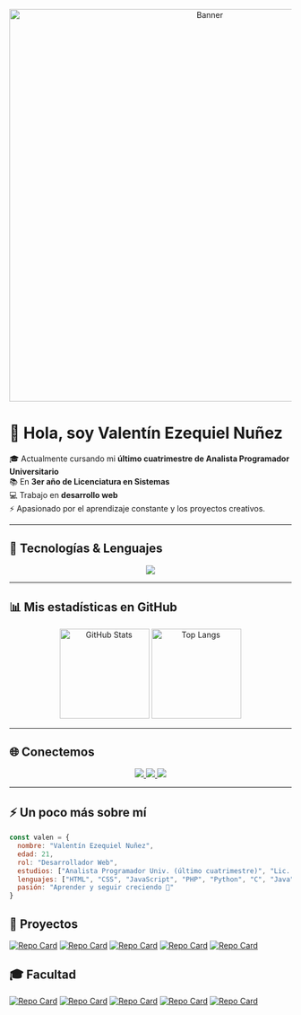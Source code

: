 <!-- Banner arriba (puedes cambiar la URL por una imagen tuya o un banner creado en Canva) -->
<p align="center">
  <img src="https://github.com/nunezValen/nunezValen/blob/main/bloodborne.gif?raw=true" width="700" alt="Banner">
</p>


# 👋 Hola, soy **Valentín Ezequiel Nuñez**  

🎓 Actualmente cursando mi **último cuatrimestre de Analista Programador Universitario**  
📚 En **3er año de Licenciatura en Sistemas**  
💻 Trabajo en **desarrollo web**  
⚡ Apasionado por el aprendizaje constante y los proyectos creativos.  

---

## 🚀 Tecnologías & Lenguajes  
<p align="center">
  <img src="https://skillicons.dev/icons?i=html,css,js,php,python,git,github,mysql,linux" />
</p>

---

## 📊 Mis estadísticas en GitHub  
<p align="center">
  <img src="https://github-readme-stats.vercel.app/api?username=nunezValen&show_icons=true&theme=radical" alt="GitHub Stats" height="160"/>
  <img src="https://github-readme-stats.vercel.app/api/top-langs/?username=nunezValen&layout=compact&theme=radical" alt="Top Langs" height="160"/>
</p>

---

## 🌐 Conectemos  
<p align="center">
  <a href="mailto:valentin1333@hotmail.com">
    <img src="https://img.shields.io/badge/Email-D14836?logo=gmail&logoColor=white" />
  </a>
  <a href="[https://www.linkedin.com/in/tuusuario/](https://www.linkedin.com/in/valentin-ezequiel-nuñez-8009a726b)">
    <img src="https://img.shields.io/badge/LinkedIn-blue?logo=linkedin&logoColor=white" />
  </a>
  <a href="https://valennunez.github.io/">
    <img src="https://img.shields.io/badge/Portfolio-000?logo=vercel&logoColor=white" />
  </a>
</p>

---

## ⚡ Un poco más sobre mí  
```js
const valen = {
  nombre: "Valentín Ezequiel Nuñez",
  edad: 21,
  rol: "Desarrollador Web",
  estudios: ["Analista Programador Univ. (último cuatrimestre)", "Lic. en Sistemas (3er año)"],
  lenguajes: ["HTML", "CSS", "JavaScript", "PHP", "Python", "C", "Java"],
  pasión: "Aprender y seguir creciendo 🚀"
}
```
## 📂 Proyectos

[![Repo Card](https://github-readme-stats.vercel.app/api/pin/?username=nunezValen&repo=Primera-app-celu&theme=radical)](https://github.com/nunezValen/Primera-app-celu)
[![Repo Card](https://github-readme-stats.vercel.app/api/pin/?username=nunezValen&repo=To-do-list-con-python&theme=radical)](https://github.com/nunezValen/To-do-list-con-python)
[![Repo Card](https://github-readme-stats.vercel.app/api/pin/?username=nunezValen&repo=Sistema-Peluqeuria&theme=radical)](https://github.com/nunezValen/Sistema-Peluqeuria)
[![Repo Card](https://github-readme-stats.vercel.app/api/pin/?username=nunezValen&repo=bot&theme=radical)](https://github.com/nunezValen/bot)
[![Repo Card](https://github-readme-stats.vercel.app/api/pin/?username=nunezValen&repo=Alquil.Ar&theme=radical)](https://github.com/nunezValen/Alquil.Ar)

## 🎓 Facultad

[![Repo Card](https://github-readme-stats.vercel.app/api/pin/?username=nunezValen&repo=3er-A-o&theme=radical)](https://github.com/nunezValen/3er-A-o)
[![Repo Card](https://github-readme-stats.vercel.app/api/pin/?username=nunezValen&repo=ISO&theme=radical)](https://github.com/nunezValen/ISO)
[![Repo Card](https://github-readme-stats.vercel.app/api/pin/?username=nunezValen&repo=Objetos-2&theme=radical)](https://github.com/nunezValen/Objetos-2)
[![Repo Card](https://github-readme-stats.vercel.app/api/pin/?username=nunezValen&repo=Objetos-1&theme=radical)](https://github.com/nunezValen/Objetos-1)
[![Repo Card](https://github-readme-stats.vercel.app/api/pin/?username=nunezValen&repo=Alquil.Ar&theme=radical)](https://github.com/nunezValen/Alquil.Ar)


